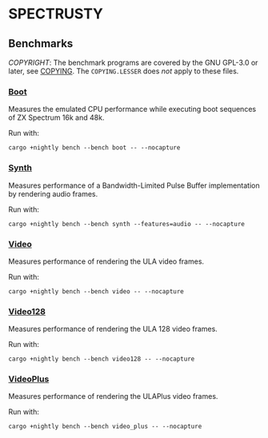 SPECTRUSTY
==========

Benchmarks
----------

_COPYRIGHT_: The benchmark programs are covered by the GNU GPL-3.0 or later, see [COPYING](../COPYING). The `COPYING.LESSER` does _not_ apply to these files.

### [Boot](boot.rs)

Measures the emulated CPU performance while executing boot sequences of ZX Spectrum 16k and 48k.

Run with:

```
cargo +nightly bench --bench boot -- --nocapture
```

### [Synth](synth.rs)

Measures performance of a Bandwidth-Limited Pulse Buffer implementation by rendering audio frames.

Run with:

```
cargo +nightly bench --bench synth --features=audio -- --nocapture
```

### [Video](video.rs)

Measures performance of rendering the ULA video frames.

Run with:

```
cargo +nightly bench --bench video -- --nocapture
```


### [Video128](video128.rs)

Measures performance of rendering the ULA 128 video frames.

Run with:

```
cargo +nightly bench --bench video128 -- --nocapture
```

### [VideoPlus](video_plus.rs)

Measures performance of rendering the ULAPlus video frames.

Run with:

```
cargo +nightly bench --bench video_plus -- --nocapture
```
